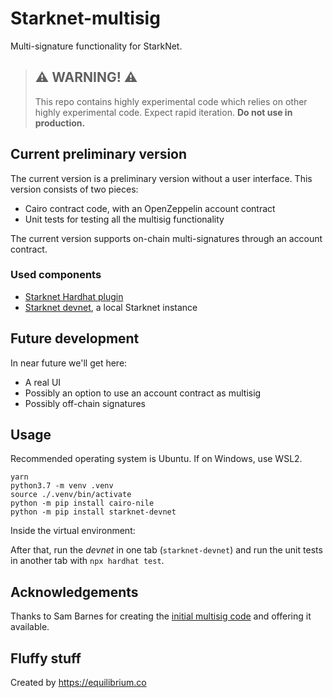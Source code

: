 # Starknet-multisig

Multi-signature functionality for StarkNet.

> ## ⚠️ WARNING! ⚠️
>
> This repo contains highly experimental code which relies on other highly experimental code.
> Expect rapid iteration.
> **Do not use in production.**

## Current preliminary version

The current version is a preliminary version without a user interface. This version consists of two pieces:

- Cairo contract code, with an OpenZeppelin account contract
- Unit tests for testing all the multisig functionality

The current version supports on-chain multi-signatures through an account contract.

### Used components

- [Starknet Hardhat plugin](https://github.com/Shard-Labs/starknet-hardhat-plugin)
- [Starknet devnet](https://github.com/Shard-Labs/starknet-devnet), a local Starknet instance

## Future development

In near future we'll get here:

- A real UI
- Possibly an option to use an account contract as multisig
- Possibly off-chain signatures

## Usage

Recommended operating system is Ubuntu. If on Windows, use WSL2.

```
yarn
python3.7 -m venv .venv
source ./.venv/bin/activate
python -m pip install cairo-nile
python -m pip install starknet-devnet

```

Inside the virtual environment:

After that, run the _devnet_ in one tab (`starknet-devnet`) and run the unit tests in another tab with `npx hardhat test`.

## Acknowledgements

Thanks to Sam Barnes for creating the [initial multisig code](https://github.com/sambarnes/cairo-multisig) and offering it available.

## Fluffy stuff

Created by https://equilibrium.co

